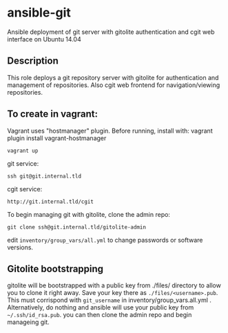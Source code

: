 # ansible-git
Ansible deployment of git server with gitolite authentication and cgit web interface on Ubuntu 14.04

## Description

This role deploys a git repository server with gitolite for authentication and management of repositories. Also cgit web frontend for navigation/viewing repositories.

## To create in vagrant:
Vagrant uses "hostmanager" plugin. Before running, install with: vagrant plugin install vagrant-hostmanager

`vagrant up`

git service:

`ssh git@git.internal.tld`

cgit service:

`http://git.internal.tld/cgit`

To begin managing git with gitolite, clone the admin repo:

`git clone ssh@git.internal.tld/gitolite-admin`

edit `inventory/group_vars/all.yml` to change passwords or software versions.

## Gitolite bootstrapping
gitolite will be bootstrapped with a public key from ./files/ directory to allow you to clone it right away. Save your key there as `./files/<username>.pub`. This <username> must corrispond with `git_username` in inventory/group_vars.all.yml . Alternatively, do nothing and ansible will use your public key from `~/.ssh/id_rsa.pub`.
you can then clone the admin repo and begin manageing git.


